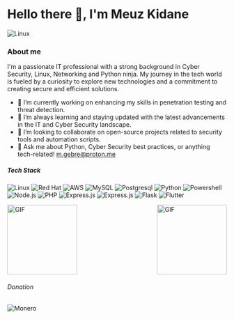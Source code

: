 # Hello there 👋, I'm Meuz Kidane

![Linux](https://img.shields.io/github/followers/meuzgebre.svg?style=flat&label=Follow&maxAge=2592000")

### About me

I'm a passionate IT professional with a strong background in Cyber Security, Linux, Networking and Python ninja. My journey in the tech world is fueled by a curiosity to explore new technologies and a commitment to creating secure and efficient solutions.

- 🔭 I’m currently working on enhancing my skills in penetration testing and threat detection.
- 🌱 I’m always learning and staying updated with the latest advancements in the IT and Cyber Security landscape.
- 👯 I’m looking to collaborate on open-source projects related to security tools and automation scripts.
- 💬 Ask me about Python, Cyber Security best practices, or anything tech-related! m.gebre@proton.me

##### Tech Stack

![Linux](https://img.shields.io/badge/Linux-FCC624?style=flat&logo=linux&logoColor=black)
![Red Hat](https://img.shields.io/badge/Red%20Hat-EE0000?style=flat&logo=redhat&logoColor=white)
![AWS](https://img.shields.io/badge/Amazon_AWS-232F3E?style=flat&logo=amazon-aws&logoColor=white)
![MySQL](https://img.shields.io/badge/MySQL-00000F?style=flat&logo=mysql&logoColor=white)
![Postgresql](https://img.shields.io/badge/PostgreSQL-316192?style=flat&logo=postgresql&logoColor=white)
![Python](https://img.shields.io/badge/Python-3776AB?style=flat&logo=python&logoColor=white)
![Powershell](https://img.shields.io/badge/Powershell-2CA5E0?style=flat&logo=powershell&logoColor=white)
![Node.js](https://img.shields.io/badge/Node.js-43853D?style=flat&logo=node.js&logoColor=white)
![PHP](https://img.shields.io/badge/PHP-777BB4?style=flat&logo=php&logoColor=white)
![Express.js](https://img.shields.io/badge/React-20232A?style=flat&logo=react&logoColor=61DAFB)
![Express.js](https://img.shields.io/badge/Express.js-404D59?style=flat)
![Flask](https://img.shields.io/badge/Flask-000000?style=flat&logo=flask&logoColor=white)
![Flutter](https://img.shields.io/badge/Flutter-02569B?style=flat&logo=flutter&logoColor=white)


<img align="right" alt="GIF" height="160px" src="https://github-readme-stats.vercel.app/api?username=meuzgebre&theme=blue-green" />

<img align="center" alt="GIF" height="160px" src="https://github-readme-stats.vercel.app/api/top-langs/?username=meuzgebre&theme=blue-green" />



###### Donation
![Monero](https://img.shields.io/badge/monero-FF6600?style=for-the-badge&logo=monero&logoColor=white)
